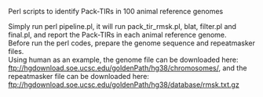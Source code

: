 Perl scripts to identify Pack-TIRs in 100 animal reference genomes

Simply run perl pipeline.pl, it will run pack_tir_rmsk.pl, blat, filter.pl and final.pl, and report the Pack-TIRs in each animal reference genome.  
Before run the perl codes, prepare the genome sequence and repeatmasker files.   
Using human as an example, the genome file can be downloaded here: ftp://hgdownload.soe.ucsc.edu/goldenPath/hg38/chromosomes/, and the repeatmasker file can be downloaded here:  ftp://hgdownload.soe.ucsc.edu/goldenPath/hg38/database/rmsk.txt.gz  
